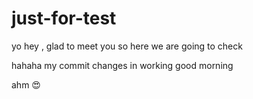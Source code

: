 # just-for-test
yo hey , glad to meet you so here we are going to check 

hahaha my commit changes in working 
good morning 

ahm 😍